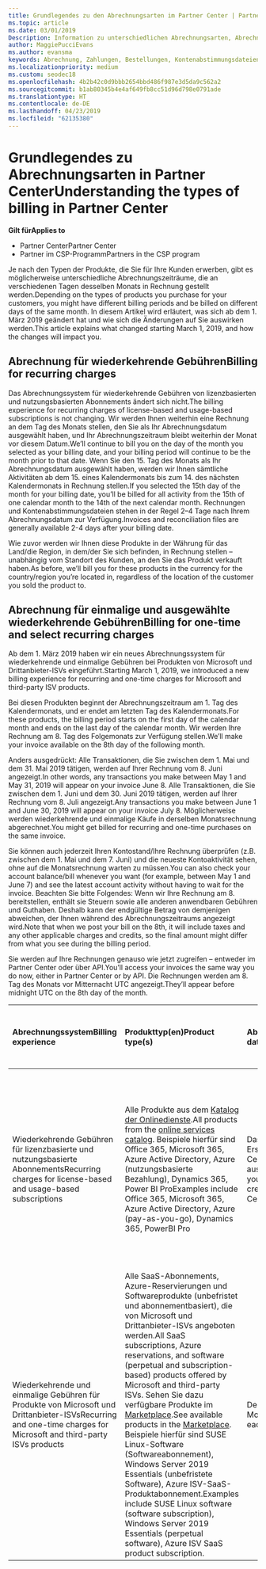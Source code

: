 ```yaml
---
title: Grundlegendes zu den Abrechnungsarten im Partner Center | Partner Center
ms.topic: article
ms.date: 03/01/2019
Description: Information zu unterschiedlichen Abrechnungsarten, Abrechnungszeiträumen und Abrechnungsdaten
author: MaggiePucciEvans
ms.author: evansma
keywords: Abrechnung, Zahlungen, Bestellungen, Kontenabstimmungsdateien, Kontenabstimmungsdatei
ms.localizationpriority: medium
ms.custom: seodec18
ms.openlocfilehash: 4b2b42c0d9bbb2654bbd486f987e3d5da9c562a2
ms.sourcegitcommit: b1ab80345b4e4af649fb8cc51d96d798e0791ade
ms.translationtype: HT
ms.contentlocale: de-DE
ms.lasthandoff: 04/23/2019
ms.locfileid: "62135380"
---
```

# <a name="understanding-the-types-of-billing-in-partner-center"></a><span data-ttu-id="7ba54-104">Grundlegendes zu Abrechnungsarten in Partner Center</span><span class="sxs-lookup"><span data-stu-id="7ba54-104">Understanding the types of billing in Partner Center</span></span>

<span data-ttu-id="7ba54-105">**Gilt für**</span><span class="sxs-lookup"><span data-stu-id="7ba54-105">**Applies to**</span></span>

-  <span data-ttu-id="7ba54-106">Partner Center</span><span class="sxs-lookup"><span data-stu-id="7ba54-106">Partner Center</span></span>
-  <span data-ttu-id="7ba54-107">Partner im CSP-Programm</span><span class="sxs-lookup"><span data-stu-id="7ba54-107">Partners in the CSP program</span></span>

<span data-ttu-id="7ba54-108">Je nach den Typen der Produkte, die Sie für Ihre Kunden erwerben, gibt es möglicherweise unterschiedliche Abrechnungszeiträume, die an verschiedenen Tagen desselben Monats in Rechnung gestellt werden.</span><span class="sxs-lookup"><span data-stu-id="7ba54-108">Depending on the types of products you purchase for your customers, you might have different billing periods and be billed on different days of the same month.</span></span> <span data-ttu-id="7ba54-109">In diesem Artikel wird erläutert, was sich ab dem 1. März 2019 geändert hat und wie sich die Änderungen auf Sie auswirken werden.</span><span class="sxs-lookup"><span data-stu-id="7ba54-109">This article explains what changed starting March 1, 2019, and how the changes will impact you.</span></span>

## <a name="billing-for-recurring-charges"></a><span data-ttu-id="7ba54-110">Abrechnung für wiederkehrende Gebühren</span><span class="sxs-lookup"><span data-stu-id="7ba54-110">Billing for recurring charges</span></span>

<span data-ttu-id="7ba54-111">Das Abrechnungssystem für wiederkehrende Gebühren von lizenzbasierten und nutzungsbasierten Abonnements ändert sich nicht.</span><span class="sxs-lookup"><span data-stu-id="7ba54-111">The billing experience for recurring charges of license-based and usage-based subscriptions is not changing.</span></span> <span data-ttu-id="7ba54-112">Wir werden Ihnen weiterhin eine Rechnung an dem Tag des Monats stellen, den Sie als Ihr Abrechnungsdatum ausgewählt haben, und Ihr Abrechnungszeitraum bleibt weiterhin der Monat vor diesem Datum.</span><span class="sxs-lookup"><span data-stu-id="7ba54-112">We’ll continue to bill you on the day of the month you selected as your billing date, and your billing period will continue to be the month prior to that date.</span></span> <span data-ttu-id="7ba54-113">Wenn Sie den 15. Tag des Monats als Ihr Abrechnungsdatum ausgewählt haben, werden wir Ihnen sämtliche Aktivitäten ab dem 15. eines Kalendermonats bis zum 14. des nächsten Kalendermonats in Rechnung stellen.</span><span class="sxs-lookup"><span data-stu-id="7ba54-113">If you selected the 15th day of the month for your billing date, you’ll be billed for all activity from the 15th of one calendar month to the 14th of the next calendar month.</span></span> <span data-ttu-id="7ba54-114">Rechnungen und Kontenabstimmungsdateien stehen in der Regel 2–4 Tage nach Ihrem Abrechnungsdatum zur Verfügung.</span><span class="sxs-lookup"><span data-stu-id="7ba54-114">Invoices and reconciliation files are generally available 2-4 days after your billing date.</span></span>

<span data-ttu-id="7ba54-115">Wie zuvor werden wir Ihnen diese Produkte in der Währung für das Land/die Region, in dem/der Sie sich befinden, in Rechnung stellen – unabhängig vom Standort des Kunden, an den Sie das Produkt verkauft haben.</span><span class="sxs-lookup"><span data-stu-id="7ba54-115">As before, we’ll bill you for these products in the currency for the country/region you’re located in, regardless of the location of the customer you sold the product to.</span></span>

## <a name="billing-for-one-time-and-select-recurring-charges"></a><span data-ttu-id="7ba54-116">Abrechnung für einmalige und ausgewählte wiederkehrende Gebühren</span><span class="sxs-lookup"><span data-stu-id="7ba54-116">Billing for one-time and select recurring charges</span></span>

<span data-ttu-id="7ba54-117">Ab dem 1. März 2019 haben wir ein neues Abrechnungssystem für wiederkehrende und einmalige Gebühren bei Produkten von Microsoft und Drittanbieter-ISVs eingeführt.</span><span class="sxs-lookup"><span data-stu-id="7ba54-117">Starting March 1, 2019, we introduced a new billing experience for recurring and one-time charges for Microsoft and third-party ISV products.</span></span>

<span data-ttu-id="7ba54-118">Bei diesen Produkten beginnt der Abrechnungszeitraum am 1. Tag des Kalendermonats, und er endet am letzten Tag des Kalendermonats.</span><span class="sxs-lookup"><span data-stu-id="7ba54-118">For these products, the billing period starts on the first day of the calendar month and ends on the last day of the calendar month.</span></span> <span data-ttu-id="7ba54-119">Wir werden Ihre Rechnung am 8. Tag des Folgemonats zur Verfügung stellen.</span><span class="sxs-lookup"><span data-stu-id="7ba54-119">We’ll make your invoice available on the 8th day of the following month.</span></span> 

<span data-ttu-id="7ba54-120">Anders ausgedrückt: Alle Transaktionen, die Sie zwischen dem 1. Mai und dem 31. Mai 2019 tätigen, werden auf Ihrer Rechnung vom 8. Juni angezeigt.</span><span class="sxs-lookup"><span data-stu-id="7ba54-120">In other words, any transactions you make between May 1 and May 31, 2019 will appear on your invoice June 8.</span></span> <span data-ttu-id="7ba54-121">Alle Transaktionen, die Sie zwischen dem 1. Juni und dem 30. Juni 2019 tätigen, werden auf Ihrer Rechnung vom 8. Juli angezeigt.</span><span class="sxs-lookup"><span data-stu-id="7ba54-121">Any transactions you make between June 1 and June 30, 2019 will appear on your invoice July 8.</span></span> <span data-ttu-id="7ba54-122">Möglicherweise werden wiederkehrende und einmalige Käufe in derselben Monatsrechnung abgerechnet.</span><span class="sxs-lookup"><span data-stu-id="7ba54-122">You might get billed for recurring and one-time purchases on the same invoice.</span></span> 

<span data-ttu-id="7ba54-123">Sie können auch jederzeit Ihren Kontostand/Ihre Rechnung überprüfen (z.B. zwischen dem 1. Mai und dem 7. Juni) und die neueste Kontoaktivität sehen, ohne auf die Monatsrechnung warten zu müssen.</span><span class="sxs-lookup"><span data-stu-id="7ba54-123">You can also check your account balance/bill whenever you want (for example, between May 1 and June 7) and see the latest account activity without having to wait for the invoice.</span></span> <span data-ttu-id="7ba54-124">Beachten Sie bitte Folgendes: Wenn wir Ihre Rechnung am 8. bereitstellen, enthält sie Steuern sowie alle anderen anwendbaren Gebühren und Guthaben. Deshalb kann der endgültige Betrag von demjenigen abweichen, der Ihnen während des Abrechnungszeitraums angezeigt wird.</span><span class="sxs-lookup"><span data-stu-id="7ba54-124">Note that when we post your bill on the 8th, it will include taxes and any other applicable charges and credits, so the final amount might differ from what you see during the billing period.</span></span> 

<span data-ttu-id="7ba54-125">Sie werden auf Ihre Rechnungen genauso wie jetzt zugreifen – entweder im Partner Center oder über API.</span><span class="sxs-lookup"><span data-stu-id="7ba54-125">You’ll access your invoices the same way you do now, either in Partner Center or by API.</span></span> <span data-ttu-id="7ba54-126">Die Rechnungen werden am 8. Tag des Monats vor Mitternacht UTC angezeigt.</span><span class="sxs-lookup"><span data-stu-id="7ba54-126">They’ll appear before midnight UTC on the 8th day of the month.</span></span> 

|<span data-ttu-id="7ba54-127">**Abrechnungssystem**</span><span class="sxs-lookup"><span data-stu-id="7ba54-127">**Billing experience**</span></span>|<span data-ttu-id="7ba54-128">**Produkttyp(en)**</span><span class="sxs-lookup"><span data-stu-id="7ba54-128">**Product type(s)**</span></span>|<span data-ttu-id="7ba54-129">**Abrechnungsdatum**</span><span class="sxs-lookup"><span data-stu-id="7ba54-129">**Billing date**</span></span>|<span data-ttu-id="7ba54-130">**Abrechnungszeitraum**</span><span class="sxs-lookup"><span data-stu-id="7ba54-130">**Billing period**</span></span>|<span data-ttu-id="7ba54-131">**Abrechnungswährung**</span><span class="sxs-lookup"><span data-stu-id="7ba54-131">**Billing currency**</span></span>|<span data-ttu-id="7ba54-132">**Aktuelle Aktivität anzeigen?**</span><span class="sxs-lookup"><span data-stu-id="7ba54-132">**Current activity available?**</span></span>|
|:----------------|:--------------|:--------------|:--------------|:--------------|:--------------|
|<span data-ttu-id="7ba54-133">Wiederkehrende Gebühren für lizenzbasierte und nutzungsbasierte Abonnements</span><span class="sxs-lookup"><span data-stu-id="7ba54-133">Recurring charges for license-based and usage-based subscriptions</span></span> |<span data-ttu-id="7ba54-134">Alle Produkte aus dem [Katalog der Onlinedienste](https://partner.microsoft.com/commerce/preferredoffers/list).</span><span class="sxs-lookup"><span data-stu-id="7ba54-134">All products from the [online services catalog](https://partner.microsoft.com/commerce/preferredoffers/list).</span></span> <span data-ttu-id="7ba54-135">Beispiele hierfür sind Office 365, Microsoft 365, Azure Active Directory, Azure (nutzungsbasierte Bezahlung), Dynamics 365, Power BI Pro</span><span class="sxs-lookup"><span data-stu-id="7ba54-135">Examples include Office 365, Microsoft 365, Azure Active Directory, Azure (pay-as-you-go), Dynamics 365, PowerBI Pro</span></span> |<span data-ttu-id="7ba54-136">Das Datum, das Sie bei der Erstellung Ihres Partner Center-Kontos ausgewählt haben</span><span class="sxs-lookup"><span data-stu-id="7ba54-136">The date you selected when you created your Partner Center account</span></span> |<span data-ttu-id="7ba54-137">Der Monat vor Ihrem Abrechnungsdatum.</span><span class="sxs-lookup"><span data-stu-id="7ba54-137">The month prior to your billing date.</span></span> |<span data-ttu-id="7ba54-138">Die Währung des Landes/der Region, in dem/der Sie sich befinden.</span><span class="sxs-lookup"><span data-stu-id="7ba54-138">The currency of the country/region you’re located in.</span></span> <span data-ttu-id="7ba54-139">Wenn sich Ihr Unternehmen beispielsweise in Großbritannien befindet, werden wir die Rechnung in Britische Pfund (GBP) stellen.</span><span class="sxs-lookup"><span data-stu-id="7ba54-139">For example, if your company is located in the United Kingdom, we’ll bill you in British pounds sterling (GBP).</span></span> <span data-ttu-id="7ba54-140">Befindet sich Ihr Unternehmen in Indien, erhalten Sie eine Rechnung in Indische Rupien (INR).</span><span class="sxs-lookup"><span data-stu-id="7ba54-140">If your company is located in India, we’ll bill you in India Rupees (INR).</span></span>  |<span data-ttu-id="7ba54-141">Nein</span><span class="sxs-lookup"><span data-stu-id="7ba54-141">No</span></span> |
|<span data-ttu-id="7ba54-142">Wiederkehrende und einmalige Gebühren für Produkte von Microsoft und Drittanbieter-ISVs</span><span class="sxs-lookup"><span data-stu-id="7ba54-142">Recurring and one-time charges for Microsoft and third-party ISVs products</span></span> |<span data-ttu-id="7ba54-143">Alle SaaS-Abonnements, Azure-Reservierungen und Softwareprodukte (unbefristet und abonnementbasiert), die von Microsoft und Drittanbieter-ISVs angeboten werden.</span><span class="sxs-lookup"><span data-stu-id="7ba54-143">All SaaS subscriptions, Azure reservations, and software (perpetual and subscription-based) products offered by Microsoft and third-party ISVs.</span></span> <span data-ttu-id="7ba54-144">Sehen Sie dazu verfügbare Produkte im [Marketplace](https://partner.microsoft.com/commerce/sales?type=Any&category=Any).</span><span class="sxs-lookup"><span data-stu-id="7ba54-144">See available products in the [Marketplace](https://partner.microsoft.com/commerce/sales?type=Any&category=Any).</span></span> <span data-ttu-id="7ba54-145">Beispiele hierfür sind SUSE Linux-Software (Softwareabonnement), Windows Server 2019 Essentials (unbefristete Software), Azure ISV-SaaS-Produktabonnement.</span><span class="sxs-lookup"><span data-stu-id="7ba54-145">Examples include SUSE Linux software (software subscription), Windows Server 2019 Essentials (perpetual software), Azure ISV SaaS product subscription.</span></span> |<span data-ttu-id="7ba54-146">Der 8. Tag jedes Monats</span><span class="sxs-lookup"><span data-stu-id="7ba54-146">The 8th day of each month</span></span> |<span data-ttu-id="7ba54-147">Vom ersten Tag bis zum letzten Tag jedes Kalendermonats</span><span class="sxs-lookup"><span data-stu-id="7ba54-147">From the first day to the last day of each calendar month</span></span> |<span data-ttu-id="7ba54-148">Die Währung des Landes/der Region, in dem/der sich Ihr Kunde befindet.</span><span class="sxs-lookup"><span data-stu-id="7ba54-148">The currency of the country/region your customer is located in.</span></span> <span data-ttu-id="7ba54-149">Dies bedeutet: Sie erhalten getrennte Rechnungen und Kontenabstimmungsdateien in der Währung für das Land/die Region jedes Kunden, an den Sie im Abrechnungszeitraum verkauft haben.</span><span class="sxs-lookup"><span data-stu-id="7ba54-149">This means you’ll receive separate invoices and reconciliation files in the currency of the country/region each customer you sold to in the billing period.</span></span> |<span data-ttu-id="7ba54-150">Ja</span><span class="sxs-lookup"><span data-stu-id="7ba54-150">Yes</span></span> |
